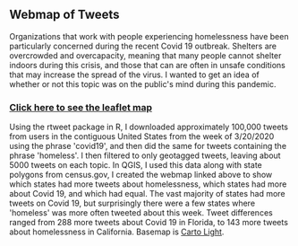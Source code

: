 ## Webmap of Tweets

Organizations that work with people experiencing homelessness have been particularly concerned during the recent Covid 19 outbreak. Shelters are overcrowded and overcapacity, meaning that many people cannot shelter indoors during this crisis, and those that can are often in unsafe conditions that may increase the spread of the virus. I wanted to get an idea of whether or not this topic was on the public's mind during this pandemic. 

### [Click here to see the leaflet map](/tweet_comparison2)

Using the rtweet package in R, I downloaded approximately 100,000 tweets from users in the contiguous United States from the week of 3/20/2020 using the phrase 'covid19', and then did the same for tweets containing the phrase 'homeless'. I then filtered to only geotagged tweets, leaving about 5000 tweets on each topic. In QGIS, I used this data along with state polygons from census.gov, I created the webmap linked above to show which states had more tweets about homelessness, which states had more about Covid 19, and which had equal. The vast majority of states had more tweets on Covid 19, but surprisingly there were a few states where 'homeless' was more often tweeted about this week. Tweet differences ranged from 288 more tweets about Covid 19 in Florida, to 143 more tweets about homelessness in California. Basemap is <a href="https://carto.com/location-data-services/basemaps/">Carto Light</a>.

